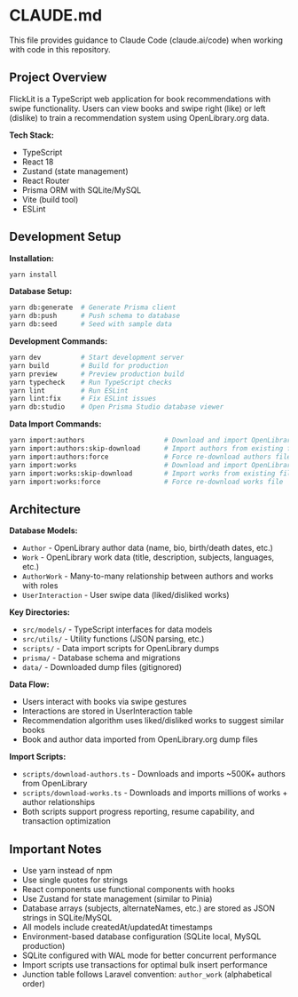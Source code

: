 # CLAUDE.md

This file provides guidance to Claude Code (claude.ai/code) when working with code in this repository.

## Project Overview

FlickLit is a TypeScript web application for book recommendations with swipe functionality. Users can view books and swipe right (like) or left (dislike) to train a recommendation system using OpenLibrary.org data.

**Tech Stack:**
- TypeScript
- React 18
- Zustand (state management)
- React Router
- Prisma ORM with SQLite/MySQL
- Vite (build tool)
- ESLint

## Development Setup

**Installation:**
```bash
yarn install
```

**Database Setup:**
```bash
yarn db:generate  # Generate Prisma client
yarn db:push      # Push schema to database
yarn db:seed      # Seed with sample data
```

**Development Commands:**
```bash
yarn dev          # Start development server
yarn build        # Build for production
yarn preview      # Preview production build
yarn typecheck    # Run TypeScript checks
yarn lint         # Run ESLint
yarn lint:fix     # Fix ESLint issues
yarn db:studio    # Open Prisma Studio database viewer
```

**Data Import Commands:**
```bash
yarn import:authors                    # Download and import OpenLibrary authors
yarn import:authors:skip-download      # Import authors from existing file
yarn import:authors:force              # Force re-download authors file
yarn import:works                      # Download and import OpenLibrary works
yarn import:works:skip-download        # Import works from existing file  
yarn import:works:force                # Force re-download works file
```

## Architecture

**Database Models:**
- `Author` - OpenLibrary author data (name, bio, birth/death dates, etc.)
- `Work` - OpenLibrary work data (title, description, subjects, languages, etc.)
- `AuthorWork` - Many-to-many relationship between authors and works with roles
- `UserInteraction` - User swipe data (liked/disliked works)

**Key Directories:**
- `src/models/` - TypeScript interfaces for data models
- `src/utils/` - Utility functions (JSON parsing, etc.)
- `scripts/` - Data import scripts for OpenLibrary dumps
- `prisma/` - Database schema and migrations
- `data/` - Downloaded dump files (gitignored)

**Data Flow:**
- Users interact with books via swipe gestures
- Interactions are stored in UserInteraction table
- Recommendation algorithm uses liked/disliked works to suggest similar books
- Book and author data imported from OpenLibrary.org dump files

**Import Scripts:**
- `scripts/download-authors.ts` - Downloads and imports ~500K+ authors from OpenLibrary
- `scripts/download-works.ts` - Downloads and imports millions of works + author relationships
- Both scripts support progress reporting, resume capability, and transaction optimization

## Important Notes

- Use yarn instead of npm
- Use single quotes for strings
- React components use functional components with hooks
- Use Zustand for state management (similar to Pinia)
- Database arrays (subjects, alternateNames, etc.) are stored as JSON strings in SQLite/MySQL
- All models include createdAt/updatedAt timestamps
- Environment-based database configuration (SQLite local, MySQL production)
- SQLite configured with WAL mode for better concurrent performance
- Import scripts use transactions for optimal bulk insert performance
- Junction table follows Laravel convention: `author_work` (alphabetical order)